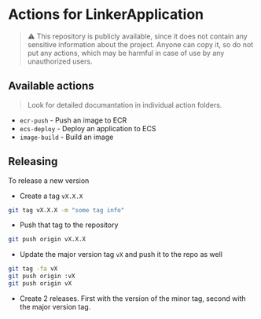 # Actions for LinkerApplication

> ⚠️ This repository is publicly available, since it does not contain any sensitive information about the project.
> Anyone can copy it, so do not put any actions, which may be harmful in case of use by any unauthorized users.

## Available actions

> Look for detailed documantation in individual action folders.

- `ecr-push` - Push an image to ECR
- `ecs-deploy` - Deploy an application to ECS
- `image-build` - Build an image

## Releasing

To release a new version

- Create a tag `vX.X.X`

```bash
git tag vX.X.X -m "some tag info"
```

- Push that tag to the repository

```bash
git push origin vX.X.X
```

- Update the major version tag `vX` and push it to the repo as well

```bash
git tag -fa vX
git push origin :vX
git push origin vX
```

- Create 2 releases. First with the version of the minor tag, second with the major version tag.
